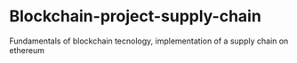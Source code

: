 # Blockchain-project-supply-chain
Fundamentals of blockchain tecnology, implementation of a supply chain on ethereum
